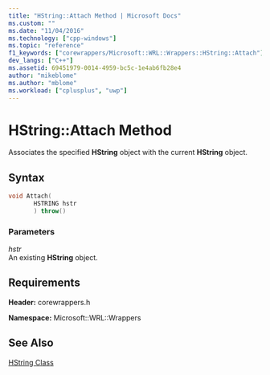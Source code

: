 ```yaml
---
title: "HString::Attach Method | Microsoft Docs"
ms.custom: ""
ms.date: "11/04/2016"
ms.technology: ["cpp-windows"]
ms.topic: "reference"
f1_keywords: ["corewrappers/Microsoft::WRL::Wrappers::HString::Attach"]
dev_langs: ["C++"]
ms.assetid: 69451979-0014-4959-bc5c-1e4ab6fb28e4
author: "mikeblome"
ms.author: "mblome"
ms.workload: ["cplusplus", "uwp"]
---
```

# HString::Attach Method
Associates the specified **HString** object with the current **HString** object.  
  
## Syntax  
  
```cpp  
void Attach(  
       HSTRING hstr  
       ) throw()  
```  
  
### Parameters  
 *hstr*  
 An existing **HString** object.  
  
## Requirements  
 **Header:** corewrappers.h  
  
 **Namespace:** Microsoft::WRL::Wrappers  
  
## See Also  
 [HString Class](../windows/hstring-class.md)